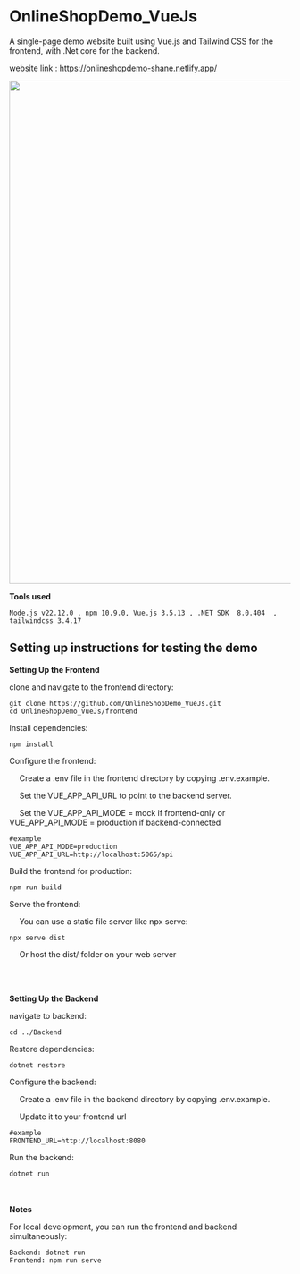 # OnlineShopDemo_VueJs
A single-page demo website built using Vue.js and Tailwind CSS for the frontend, with .Net core for the backend.

website link :
https://onlineshopdemo-shane.netlify.app/



<img src="https://github.com/user-attachments/assets/05d79218-2094-42b9-ac28-f42d321c0129" width = 900>

<p> </p>
<p> </p>

<b>Tools used</b>

	Node.js v22.12.0 , npm 10.9.0, Vue.js 3.5.13 , .NET SDK  8.0.404  , tailwindcss 3.4.17


<h2> Setting up instructions for testing the demo</h2>

<b>Setting Up the Frontend</b>


clone and navigate to the frontend directory:

	git clone https://github.com/OnlineShopDemo_VueJs.git
	cd OnlineShopDemo_VueJs/frontend

Install dependencies:

	npm install


Configure the frontend:

&emsp; Create a .env file in the frontend directory by copying .env.example.

&emsp; Set the VUE_APP_API_URL to point to the backend server.

&emsp; Set the VUE_APP_API_MODE = mock if frontend-only or VUE_APP_API_MODE = production if backend-connected

	
	#example
	VUE_APP_API_MODE=production
 	VUE_APP_API_URL=http://localhost:5065/api


Build the frontend for production:

	npm run build

Serve the frontend:

&emsp; You can use a static file server like npx serve:

	npx serve dist
&emsp; Or host the dist/ folder on your web server


<br></br>

<b>Setting Up the Backend</b>


navigate to backend:

	cd ../Backend

Restore dependencies:

	dotnet restore
 
Configure the backend:

&emsp; Create a .env file in the backend directory by copying .env.example.

&emsp; Update it to your frontend url

	#example
 	FRONTEND_URL=http://localhost:8080

Run the backend:

	dotnet run

<br></br>
<b>Notes</b>

For local development, you can run the frontend and backend simultaneously:

	Backend: dotnet run
 	Frontend: npm run serve
